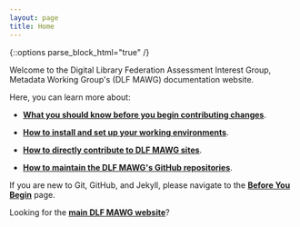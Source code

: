 ```yaml
---
layout: page
title: Home
---
```


{::options parse_block_html="true" /}

Welcome to the Digital Library Federation Assessment Interest Group, Metadata Working Group's (DLF MAWG) documentation website.
 
Here, you can learn more about:

* [**What you should know before you begin contributing changes**](before-you-begin).

* [**How to install and set up your working environments**](installation).

* [**How to directly contribute to DLF MAWG sites**](contributing-to-site).

* [**How to maintain the DLF MAWG's GitHub repositories**](maintenance).

If you are new to Git, GitHub, and Jekyll, please navigate to the [**Before You Begin**](before-you-begin) page.

Looking for the [**main DLF MAWG website**](http://dlfmetadataassessment.github.io/)?
